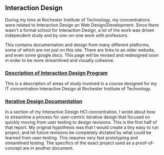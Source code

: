 
## Interaction Design
During my time at Rochester Institute of Technology, my concentrations were related to Interaction Design an Web Design/Development. Since there wasn't a formal school for Interaction Design, a lot of the work was driven independent study and by one-on-one work with professors.

This contains documentation and design from many different platforms, some of which are not just on this site. There are links to an older website, and even some google docs. This page will be revised and redesigned soon in order to be more streamlined and visually cohesive.

### [Description of Interaction Design Program](/IndStudyNotes.html)
This is a description of areas of study involved in a course designed for my IT concentration Interactive Design at Rochester Institute of Technology.

### [Iterative Design Documentation](IDgeneral)
In a section of my Interactive Design HCI concentration, I wrote about how to streamline a process for user-centric iterative design that focused on quickly moving from user testing to design revisions. This is the first half of that report.
My original hypothesis was that I would create a tiny easy to run project, and let future revisions be completely dictated by what could be learned from user-testing. This requires very fast prototyping and streamlined testing.
The specifics of the exact project used as a proof-of-concept are in another document.
